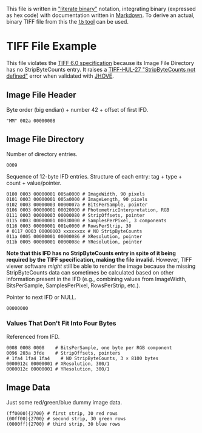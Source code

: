 This file is written in ["literate binary"][lb] notation, integrating binary
(expressed as hex code) with documentation written in [Markdown][Markdown]. To
derive an actual, binary TIFF file from this the [`lb` tool][lb] can be used.

# TIFF File Example

This file violates the [TIFF 6.0 specification][TIFF] because its Image File
Directory has no StripByteCounts entry. It raises a [TIFF-HUL-27
"StripByteCounts not defined"][TIFF-HUL-27] error when validated with
[JHOVE][JHOVE].

## Image File Header

Byte order (big endian) + number 42 + offset of first IFD.

    "MM" 002a 00000008

## Image File Directory

Number of directory entries.

    0009

Sequence of 12-byte IFD entries. Structure of each entry: tag + type + count +
value/pointer.

    0100 0003 00000001 005a0000 # ImageWidth, 90 pixels
    0101 0003 00000001 005a0000 # ImageLength, 90 pixels
    0102 0003 00000003 0000007a # BitsPerSample, pointer
    0106 0003 00000001 00020000 # PhotometricInterpretation, RGB
    0111 0003 00000003 00000080 # StripOffsets, pointer
    0115 0003 00000001 00030000 # SamplesPerPixel, 3 components
    0116 0003 00000001 001e0000 # RowsPerStrip, 30
    # 0117 0003 00000003 xxxxxxxx # NO StripByteCounts
    011a 0005 00000001 00000086 # XResolution, pointer
    011b 0005 00000001 0000008e # YResolution, pointer

**Note that this IFD has no StripByteCounts entry in spite of it being required
by the TIFF specification, making the file invalid.** However, TIFF viewer
software *might* still be able to render the image because the missing
StripByteCounts data can sometimes be calculated based on other information
present in the IFD (e.g., combining values from ImageWidth, BitsPerSample,
SamplesPerPixel, RowsPerStrip, etc.).

Pointer to next IFD or NULL.

    00000000

### Values That Don't Fit Into Four Bytes

Referenced from IFD.

    0008 0008 0008    # BitsPerSample, one byte per RGB component
    0096 203a 3fde    # StripOffsets, pointers
    # 1fa4 1fa4 1fa4    # NO StripByteCounts, 3 × 8100 bytes
    0000012c 00000001 # XResolution, 300/1
    0000012c 00000001 # YResolution, 300/1

## Image Data

Just some red/green/blue dummy image data.

    (ff0000){2700} # first strip, 30 red rows
    (00ff00){2700} # second strip, 30 green rows
    (0000ff){2700} # third strip, 30 blue rows

[lb]: https://github.com/marhop/literate-binary
[Markdown]: https://commonmark.org/
[TIFF]: https://archive.org/details/TIFF6
[JHOVE]: https://jhove.openpreservation.org/
[TIFF-HUL-27]: https://github.com/openpreserve/jhove/wiki/TIFF-hul-Messages#tiff-hul-27
